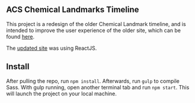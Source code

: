 ## ACS Chemical Landmarks Timeline

This project is a redesign of the older Chemical Landmark timeline, and is intended to improve the user experience of the older site, which can be found [here](https://www.acs.org/content/acs/en/education/whatischemistry/landmarks/landmarks-timeline.html).

The [updated site](https://acs-chemistrytimeline.firebaseapp.com/) was using ReactJS.

## Install

After pulling the repo, run `npm install`.
Afterwards, run `gulp` to compile Sass. With gulp running, open another terminal tab and run `npm start`. This will launch the project on your local machine.
